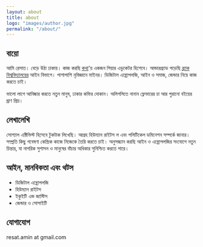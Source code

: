 ```yaml
---
layout: about
title: about
logo: "images/author.jpg"
permalink: "/about/"
---
```

## বায়ো
আমি রেসাত। বেড়ে উঠা ঢাকায়। কাজ করছি [কথা](https://www.facebook.com/cholokothaboli)'য় একজন পিয়ার এডুকেটর হিশেবে। আন্ডারগ্র্যাড পড়েছি [ব্র্যাক বিশ্ববিদ্যালয়ের](https://www.bracu.ac.bd/academics/institutes-and-schools/school-law) আইন বিভাগে। পাশাপাশি নৃবিজ্ঞানে মাইনর। ডিজিটাল এন্থ্রোপলজি, আইন ও সমাজ, জেন্ডার নিয়ে কাজ করতে চাই।

ভালো লাগে আবিষ্কার করতে নতুন মানুষ, ঢাকার কফির দোকান। অলিগলিতে নানান ফ্লেভারের চা আর পুরানো বইয়ের ঘ্রাণ প্রিয়।

## লেখালেখি
সোশ্যাল এক্টিভিস্ট হিসেবে টুকটাক লিখেছি। আগ্রহ হিউম্যান রাইটস ল এবং পলিটিকেল ডমিনেশন সম্পর্কে জানার। সম্প্রতি কিছু গবেষণা কেন্দ্রিক কাজে নিজেকে তৈরি করতে চাই। অনুসন্ধ্যান করছি আইন ও এন্থ্রোপলজির সংযোগে নতুন চিন্তার, যা নাগরিক সুশাসন ও মানুষের বাঁচার অধিকার সুনিশ্চিত করতে পারে।

## আইন, মানবিকতা এবং থটস
- ডিজিটাল এন্থ্রোপলজি
- হিউম্যান রাইটস
- ইকুইটি এন্ড জাস্টিস
- জেন্ডার ও সোসাইটি

## যোগাযোগ
resat.amin at gmail.com
